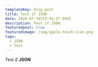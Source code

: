 ```yaml
---
templateKey: blog-post
title: Test if JSON
date: 2020-07-19T23:54:37.944Z
description: Test if JSON
featuredpost: true
featuredimage: /img/apple-touch-icon.png
tags:
  - JSON
  - Test
---
```

Test *if* **JSON**